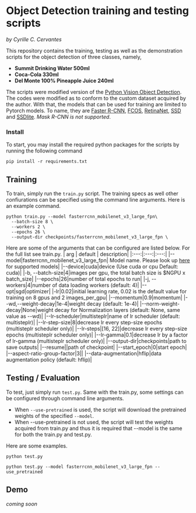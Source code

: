 # Object Detection training and testing scripts
*by Cyrille C. Cervantes*

This repository contains the training, testing as well as the demonstration scripts for the object detection of three classes, namely,
- **Summit Drinking Water 500ml**
- **Coca-Cola 330ml** 
- **Del Monte 100% Pineapple Juice 240ml**

The scripts were modified version of the [Python Vision Object Detection](https://github.com/pytorch/vision/tree/main/references/detection). The codes were modified as to conform to the custom dataset acquired by the author. With that, the models that can be used for training are limited to Pytorch models. To name, they are [Faster R-CNN](https://arxiv.org/abs/1506.01497), [FCOS](https://arxiv.org/abs/1904.01355), [RetinaNet](https://arxiv.org/abs/1708.02002), [SSD](https://arxiv.org/abs/1512.02325) and [SSDlite](https://arxiv.org/abs/1801.04381). *Mask R-CNN is not supported*.


### Install
To start, you may install the required python packages for the scripts by running the following command
```
pip install -r requirements.txt
```
## Training
To train, simply run the ```train.py``` script. The training specs as well other confiurations can be specified using the command line arguments. Here is an example command.
```
python train.py --model fasterrcnn_mobilenet_v3_large_fpn\
  --batch-size 8 \
  --workers 2 \
  --epochs 26 \
  --output-dir checkpoints/fasterrcnn_mobilenet_v3_large_fpn \
```
Here are some of the arguments that can be configured are listed below. For the full list see train.py.
| arg | default | description|
|:---:|:---:|:---:|
|--model|fasterrcnn_mobilenet_v3_large_fpn| Model name. Please look up [here](https://pytorch.org/vision/stable/models.html#object-detection-instance-segmentation-and-person-keypoint-detection) for supported models|
|--device|cuda|device (Use cuda or cpu Default: cuda)|
|-b, --batch-size|4|images per gpu, the total batch size is $NGPU x batch_size|
|--epochs|26|number of total epochs to run|
|-j, --workers|4|number of data loading workers (default: 4)|
|--opt|sgd|optimizer|
|-lr|0.02|initial learning rate, 0.02 is the default value for training on 8 gpus and 2 images_per_gpu|
|--momentum|0.9|momentum|
|--wd,--weight-decay|1e-4|weight decay (default: 1e-4)|
|--norm-weight-decay|None|weight decay for Normalization layers (default: None, same value as --wd)|
|--lr-scheduler|multisteplr|name of lr scheduler (default: multisteplr)|
|--lr-step-size|8|decrease lr every step-size epochs (multisteplr scheduler only)|
|--lr-steps|[16, 22]|decrease lr every step-size epochs (multisteplr scheduler only)|
|--lr-gamma|0.1|decrease lr by a factor of lr-gamma (multisteplr scheduler only)|
|--output-dir|checkpoints|path to save outputs|
|--resume||path of checkpoint|
|--start_epoch|0|start epoch|
|--aspect-ratio-group-factor|3||
|--data-augmentation|hflip|data augmentation policy (default: hflip)|

## Testing / Evaluation
To test, just simply run ```test.py```. Same with the train.py, some settings can be configured through command line arguments.
- When ```--use-pretrained``` is used, the script will download the pretrained weights of the specified ```--model```.
- When --use-pretrained is not used, the script will test the weights acquired from train.py and thus it is required that --model is the same for both the train.py and test.py.

Here are some examples.
```
python test.py
```
```
python test.py --model fasterrcnn_mobilenet_v3_large_fpn --use_pretrained
```
## Demo
*coming soon*
